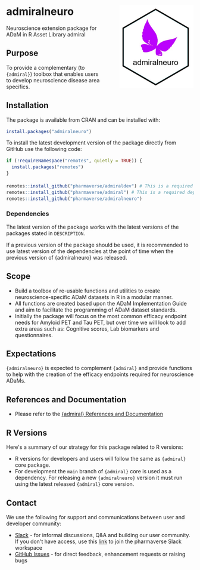 # admiralneuro <img src="man/figures/logo.png" align="right" width="200" style="margin-left:50px;"/>

<!-- badges: start -->
<!-- badges: end -->

Neuroscience extension package for ADaM in R Asset Library admiral

## Purpose

To provide a complementary (to `{admiral}`) toolbox that enables users
to develop neuroscience disease area specifics.

## Installation

The package is available from CRAN and can be installed with:

```r
install.packages("admiralneuro")
```

To install the latest development version of the package directly from
GitHub use the following code:

```r
if (!requireNamespace("remotes", quietly = TRUE)) {
  install.packages("remotes")
}

remotes::install_github("pharmaverse/admiraldev") # This is a required dependency of {admiralneuro}
remotes::install_github("pharmaverse/admiral") # This is a required dependency of {admiralneuro}
remotes::install_github("pharmaverse/admiralneuro")
```

### Dependencies

The latest version of the package works with the latest versions of the
packages stated in `DESCRIPTION`.

If a previous version of the package should be used, it is recommended
to use latest version of the dependencies at the point of time when the
previous version of {admiralneuro} was released.

## Scope

-   Build a toolbox of re-usable functions and utilities to create
    neuroscience-specific ADaM datasets in R in a modular manner.
-   All functions are created based upon the ADaM Implementation Guide
    and aim to facilitate the programming of ADaM dataset standards.
-   Initially the package will focus on the most common efficacy
    endpoint needs for Amyloid PET and Tau PET, but over time we will look to add extra areas such as:
    Cognitive scores, Lab biomarkers and questionnaires.

## Expectations

`{admiralneuro}` is expected to complement `{admiral}` and provide
functions to help with the creation of the efficacy endpoints required
for neuroscience ADaMs.

## References and Documentation

-   Please refer to the [{admiral} References and
    Documentation](https://pharmaverse.github.io/admiral/)

## R Versions

Here's a summary of our strategy for this package related to R versions:

-   R versions for developers and users will follow the same as
    `{admiral}` core package.
-   For development the `main` branch of `{admiral}` core is used as a
    dependency. For releasing a new `{admiralneuro}` version it must run
    using the latest released `{admiral}` core version.

## Contact

We use the following for support and communications between user and
developer community:

-   [Slack](https://pharmaverse.slack.com/) - for
    informal discussions, Q&A and building our user community. If you
    don't have access, use this
    [link](https://join.slack.com/t/pharmaverse/shared_invite/zt-yv5atkr4-Np2ytJ6W_QKz_4Olo7Jo9A)
    to join the pharmaverse Slack workspace
-   [GitHub Issues](https://github.com/pharmaverse/admiralneuro/issues) -
    for direct feedback, enhancement requests or raising bugs

